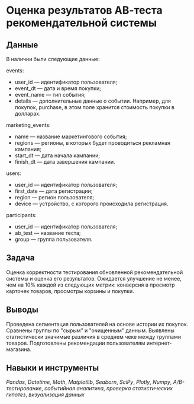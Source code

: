 # Оценка результатов АВ-теста рекомендательной системы


## Данные

В наличии были следующие данные:

events:
-   user_id — идентификатор пользователя;
-    event_dt — дата и время покупки;
-    event_name — тип события;
-    details — дополнительные данные о событии. Например, для покупок, purchase, в этом поле хранится стоимость покупки в долларах.

marketing_events:
-    name — название маркетингового события;
-    regions — регионы, в которых будет проводиться рекламная кампания;
-   start_dt — дата начала кампании;
-    finish_dt — дата завершения кампании.

users:
-    user_id — идентификатор пользователя;
-    first_date — дата регистрации;
-    region — регион пользователя;
-    device — устройство, с которого происходила регистрация.

participants:
-    user_id — идентификатор пользователя;
-    ab_test — название теста;
-    group — группа пользователя.

## Задача

Оценка корректности тестирования обновленной рекомендательной системы и оценка его результатов. Ожидается улучшение не менее, чем на 10% каждой из следующих метрик: конверсия в просмотр карточек товаров, просмотры корзины и покупки.

## Выводы

Проведена сегментация пользователей на основе истории их покупок. Сравнены группы по "сырым" и "очищенным" данным. Выявлены статистически значимые различия в среднем чеке между группами товаров. Подготовлены рекомендации пользователям интернет-магазина.

## Навыки и инструменты
*Pandas*, *Datetime*, *Math*, *Matplotlib*, *Seaborn*, *SciPy*, *Plotly*, *Numpy*, *A/B-тестирование*, *событийная аналитика*, *проверка статистических гипотез*, *визуализация данных*
